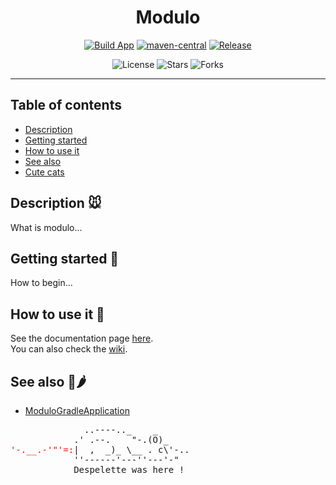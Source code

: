 <div align="center">

# Modulo
[![Build App](https://github.com/ChillyCheesy/Modulo/actions/workflows/app-build.yml/badge.svg?branch=master)]()
[![maven-central](https://maven-badges.herokuapp.com/maven-central/com.chillycheesy/modulo-api/badge.svg?style=flat)](https://search.maven.org/artifact/com.chillycheesy/modulo-api)
[![Release](https://img.shields.io/github/v/release/ChillyCheesy/modulo.svg)](https://github.com/ChillyCheesy/Modulo/releases)

</div>


<div align="center">

![License](https://img.shields.io/github/license/ChillyCheesy/Modulo.svg)
![Stars](https://img.shields.io/github/stars/ChillyCheesy/modulo.svg)
![Forks](https://img.shields.io/github/forks/chillycheesy/modulo.svg)

</div>

---

## Table of contents
* [Description](#Description)
* [Getting started](#GettingStarted)
* [How to use it](#HowToUseIt)
* [See also](#SeeAlso)
* [Cute cats](https://www.youtube.com/watch?v=VZrDxD0Za9I)

## Description 🐭 <a id="Description"></a>
What is modulo...

## Getting started 🚀 <a id="GettingStarted"></a>
How to begin...

## How to use it 📕 <a id="HowToUseIt"></a>
See the documentation page [here](https://chillycheesy.github.io/Modulo/).  
You can also check the [wiki](https://github.com/ChillyCheesy/Modulo/wiki).

## See also 🧀🌶 <a id="SeeAlso"></a>
* [ModuloGradleApplication](https://github.com/ChillyCheesy/ModuloGradleApplication)

<pre>
              ..----.._    _
            .' .--.    "-.(O)_
<font color="red">'-.__.-'"'=:</font>|  ,  _)_ \__ . c\'-..
            ''------'---''---'-"
            Despelette was here !
</pre>